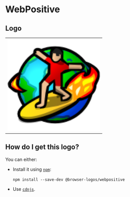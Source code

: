 # WebPositive

## Logo

<table>
    <tr height=300>
        <td>
            <a href="https://github.com/alrra/browser-logos/tree/9c3236e3e83b8c183e8e91a009c7331d3f7d78d0/src/archive/webpositive">
                <img width=290 src="https://raw.githubusercontent.com/alrra/browser-logos/9c3236e3e83b8c183e8e91a009c7331d3f7d78d0/src/archive/webpositive/webpositive.svg?sanitize=true" alt="WebPositive browser logo">
            </a>
        </td>
    </tr>
</table>

## How do I get this logo?

You can either:

* Install it using [`npm`][npm]:

  `npm install --save-dev @browser-logos/webpositive`

* Use [`cdnjs`][cdnjs].

<!-- Link labels: -->

[cdnjs]: https://cdnjs.com/libraries/browser-logos
[npm]: https://www.npmjs.com/
